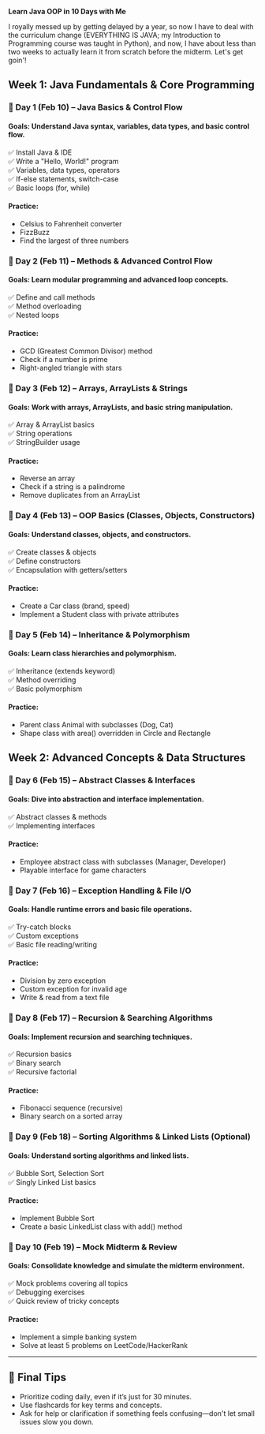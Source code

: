 **Learn Java OOP in 10 Days with Me**

I royally messed up by getting delayed by a year, so now I have to deal with the curriculum change (EVERYTHING IS JAVA; my Introduction to Programming course was taught in Python), and now, I have about less than two weeks to actually learn it from scratch before the midterm. Let's get goin'!

## **Week 1: Java Fundamentals & Core Programming**

### **📌 Day 1 (Feb 10) – Java Basics & Control Flow**
#### **Goals:** Understand Java syntax, variables, data types, and basic control flow.
✅ Install Java & IDE  
✅ Write a "Hello, World!" program  
✅ Variables, data types, operators  
✅ If-else statements, switch-case  
✅ Basic loops (for, while)  

#### **Practice:**
- Celsius to Fahrenheit converter
- FizzBuzz
- Find the largest of three numbers


### **📌 Day 2 (Feb 11) – Methods & Advanced Control Flow**
#### **Goals:** Learn modular programming and advanced loop concepts.
✅ Define and call methods  
✅ Method overloading  
✅ Nested loops  

#### **Practice:**
- GCD (Greatest Common Divisor) method
- Check if a number is prime
- Right-angled triangle with stars


### **📌 Day 3 (Feb 12) – Arrays, ArrayLists & Strings**
#### **Goals:** Work with arrays, ArrayLists, and basic string manipulation.
✅ Array & ArrayList basics  
✅ String operations  
✅ StringBuilder usage  

#### **Practice:**
- Reverse an array
- Check if a string is a palindrome
- Remove duplicates from an ArrayList


### **📌 Day 4 (Feb 13) – OOP Basics (Classes, Objects, Constructors)**
#### **Goals:** Understand classes, objects, and constructors.
✅ Create classes & objects  
✅ Define constructors  
✅ Encapsulation with getters/setters  

#### **Practice:**
- Create a Car class (brand, speed)
- Implement a Student class with private attributes


### **📌 Day 5 (Feb 14) – Inheritance & Polymorphism**
#### **Goals:** Learn class hierarchies and polymorphism.
✅ Inheritance (extends keyword)  
✅ Method overriding  
✅ Basic polymorphism  

#### **Practice:**
- Parent class Animal with subclasses (Dog, Cat)
- Shape class with area() overridden in Circle and Rectangle

## **Week 2: Advanced Concepts & Data Structures**


### **📄 Day 6 (Feb 15) – Abstract Classes & Interfaces**
#### **Goals:** Dive into abstraction and interface implementation.
✅ Abstract classes & methods  
✅ Implementing interfaces  

#### **Practice:**
- Employee abstract class with subclasses (Manager, Developer)
- Playable interface for game characters


### **📄 Day 7 (Feb 16) – Exception Handling & File I/O**
#### **Goals:** Handle runtime errors and basic file operations.
✅ Try-catch blocks  
✅ Custom exceptions  
✅ Basic file reading/writing  

#### **Practice:**
- Division by zero exception
- Custom exception for invalid age
- Write & read from a text file


### **📄 Day 8 (Feb 17) – Recursion & Searching Algorithms**
#### **Goals:** Implement recursion and searching techniques.
✅ Recursion basics  
✅ Binary search  
✅ Recursive factorial  

#### **Practice:**
- Fibonacci sequence (recursive)
- Binary search on a sorted array


### **📄 Day 9 (Feb 18) – Sorting Algorithms & Linked Lists (Optional)**
#### **Goals:** Understand sorting algorithms and linked lists.
✅ Bubble Sort, Selection Sort  
✅ Singly Linked List basics  

#### **Practice:**
- Implement Bubble Sort
- Create a basic LinkedList class with add() method


### **📄 Day 10 (Feb 19) – Mock Midterm & Review**
#### **Goals:** Consolidate knowledge and simulate the midterm environment.
✅ Mock problems covering all topics  
✅ Debugging exercises  
✅ Quick review of tricky concepts  

#### **Practice:**
- Implement a simple banking system
- Solve at least 5 problems on LeetCode/HackerRank

---

## **🎡 Final Tips**
- Prioritize coding daily, even if it’s just for 30 minutes.
- Use flashcards for key terms and concepts.
- Ask for help or clarification if something feels confusing—don't let small issues slow you down.
